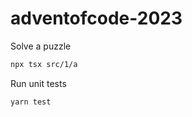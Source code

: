 # adventofcode-2023

Solve a puzzle
```bash
npx tsx src/1/a
```

Run unit tests

```bash
yarn test
```
